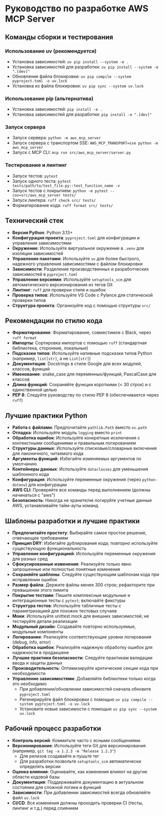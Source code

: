 # Руководство по разработке AWS MCP Server

## Команды сборки и тестирования

### Использование uv (рекомендуется)
- Установка зависимостей: `uv pip install --system -e .`
- Установка зависимостей для разработки: `uv pip install --system -e ".[dev]"`
- Обновление файла блокировки: `uv pip compile --system pyproject.toml -o uv.lock`
- Установка из файла блокировки: `uv pip sync --system uv.lock`

### Использование pip (альтернатива)
- Установка зависимостей: `pip install -e .`
- Установка зависимостей для разработки: `pip install -e ".[dev]"`

### Запуск сервера
- Запуск сервера: `python -m aws_mcp_server`
- Запуск сервера с транспортом SSE: `AWS_MCP_TRANSPORT=sse python -m aws_mcp_server`
- Запуск с MCP CLI: `mcp run src/aws_mcp_server/server.py`

### Тестирование и линтинг
- Запуск тестов: `pytest`
- Запуск одного теста: `pytest tests/path/to/test_file.py::test_function_name -v`
- Запуск тестов с покрытием: `python -m pytest --cov=src/aws_mcp_server tests/`
- Запуск линтера: `ruff check src/ tests/`
- Форматирование кода: `ruff format src/ tests/`

## Технический стек

- **Версия Python**: Python 3.13+
- **Конфигурация проекта**: `pyproject.toml` для конфигурации и управления зависимостями
- **Окружение**: Используйте виртуальное окружение в `.venv` для изоляции зависимостей
- **Управление пакетами**: Используйте `uv` для более быстрого, надежного управления зависимостями с файлом блокировки
- **Зависимости**: Разделение производственных и разработческих зависимостей в `pyproject.toml`
- **Управление версиями**: Используйте `setuptools_scm` для автоматического версионирования из тегов Git
- **Линтинг**: `ruff` для проверки стиля и ошибок
- **Проверка типов**: Используйте VS Code с Pylance для статической проверки типов
- **Структура проекта**: Организуйте код с помощью структуры `src/`

## Рекомендации по стилю кода

- **Форматирование**: Форматирование, совместимое с Black, через `ruff format`
- **Импорты**: Сортировка импортов с помощью `ruff` (стандартная библиотека, сторонние, локальные)
- **Подсказки типов**: Используйте нативные подсказки типов Python (например, `list[str]`, а не `List[str]`)
- **Документация**: Docstrings в стиле Google для всех модулей, классов, функций
- **Именование**: snake_case для переменных/функций, PascalCase для классов
- **Длина функций**: Сохраняйте функции короткими (< 30 строк) и с единственной целью
- **PEP 8**: Следуйте руководству по стилю PEP 8 (обеспечивается через `ruff`)

## Лучшие практики Python

- **Работа с файлами**: Предпочитайте `pathlib.Path` вместо `os.path`
- **Отладка**: Используйте модуль `logging` вместо `print`
- **Обработка ошибок**: Используйте конкретные исключения с контекстными сообщениями и правильным логированием
- **Структуры данных**: Используйте списковые/словарные включения для лаконичного, читаемого кода
- **Аргументы функций**: Избегайте изменяемых аргументов по умолчанию
- **Контейнеры данных**: Используйте `dataclasses` для уменьшения шаблонного кода
- **Конфигурация**: Используйте переменные окружения (через `python-dotenv`) для конфигурации
- **AWS CLI**: Проверяйте все команды перед выполнением (должны начинаться с "aws")
- **Безопасность**: Никогда не храните/не логируйте учетные данные AWS, устанавливайте тайм-ауты команд

## Шаблоны разработки и лучшие практики

- **Предпочитайте простоту**: Выбирайте самое простое решение, отвечающее требованиям
- **Принцип DRY**: Избегайте дублирования кода; повторно используйте существующую функциональность
- **Управление конфигурацией**: Используйте переменные окружения для разных сред
- **Сфокусированные изменения**: Реализуйте только явно запрошенные или полностью понятные изменения
- **Сохраняйте шаблоны**: Следуйте существующим шаблонам кода при исправлении ошибок
- **Размер файла**: Держите файлы менее 300 строк; рефакторите при превышении этого лимита
- **Покрытие тестами**: Пишите комплексные модульные и интеграционные тесты с `pytest`; включайте фикстуры
- **Структура тестов**: Используйте табличные тесты с параметризацией для похожих тестовых случаев
- **Моки**: Используйте unittest.mock для внешних зависимостей; не тестируйте детали реализации
- **Модульный дизайн**: Создавайте повторно используемые, модульные компоненты
- **Логирование**: Реализуйте соответствующие уровни логирования (debug, info, error)
- **Обработка ошибок**: Реализуйте надежную обработку ошибок для надежности в продакшене
- **Лучшие практики безопасности**: Следуйте практикам валидации ввода и защиты данных
- **Производительность**: Оптимизируйте критические секции кода при необходимости
- **Управление зависимостями**: Добавляйте библиотеки только когда это необходимо
  - При добавлении/обновлении зависимостей сначала обновите `pyproject.toml`
  - Регенерируйте файл блокировки с помощью `uv pip compile --system pyproject.toml -o uv.lock`
  - Установите новые зависимости с помощью `uv pip sync --system uv.lock`

## Рабочий процесс разработки

- **Контроль версий**: Коммитьте часто с ясными сообщениями
- **Версионирование**: Используйте теги Git для версионирования (например, `git tag -a 1.2.3 -m "Release 1.2.3"`)
  - Для релизов создавайте и пушьте тег
  - Для разработки позвольте `setuptools_scm` автоматически определять версии
- **Оценка влияния**: Оценивайте, как изменения влияют на другие области кодовой базы
- **Документация**: Поддерживайте документацию в актуальном состоянии для сложной логики и функций
- **Зависимости**: При добавлении зависимостей всегда обновляйте файл `uv.lock`
- **CI/CD**: Все изменения должны проходить проверки CI (тесты, линтинг и т.д.) перед слиянием

